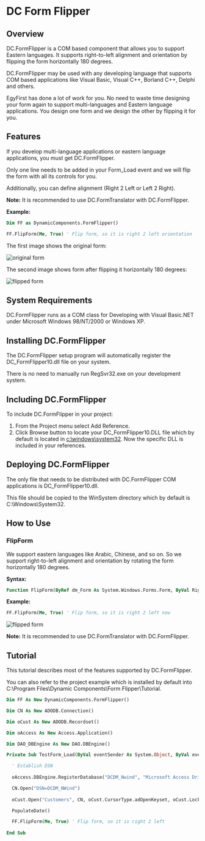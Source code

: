# DC Form Flipper

## Overview

DC.FormFlipper is a COM based component that allows you to support Eastern languages. It supports right-to-left alignment and orientation by flipping the form horizontally 180 degrees.

DC.FormFlipper may be used with any developing language that supports COM based applications like Visual Basic, Visual C++, Borland C++, Delphi and others.

EgyFirst has done a lot of work for you. No need to waste time designing your form again to support multi-languages and Eastern language applications. You design one form and we design the other by flipping it for you.

## Features

If you develop multi-language applications or eastern language applications, you must get DC.FormFlipper. 

Only one line needs to be added in your Form\_Load event and we will flip the form with all its controls for you.

Additionally, you can define alignment (Right 2 Left or Left 2 Right).

**Note:** It is recommended to use DC.FormTranslator with DC.FormFlipper.

**Example:**

```vb
Dim FF as DynamicComponents.FormFlipper()

FF.FlipForm(Me, True) ' Flip form, so it is right 2 left orientation
```

The first image shows the original form:

![original form](images/Aspose.Words.19aade32-d662-41fc-838a-bc05cce7c938.002.png)

The second image shows form after flipping it horizontally 180 degrees:

![flipped form](images/Aspose.Words.19aade32-d662-41fc-838a-bc05cce7c938.003.png)

## System Requirements

DC.FormFlipper runs as a COM class for Developing with Visual Basic.NET under Microsoft Windows 98/NT/2000 or Windows XP. 

## Installing DC.FormFlipper

The DC.FormFlipper setup program will automatically register the DC_FormFlipper10.dll file on your system.

There is no need to manually run RegSvr32.exe on your development system.

## Including DC.FormFlipper

To include DC.FormFlipper in your project:

1. From the Project menu select Add Reference.
2. Click Browse button to locate your DC_FormFlipper10.DLL file which by default is located in [c:\windows\system32](file:///c:/windows/system32). Now the specific DLL is included in your references.

## Deploying DC.FormFlipper

The only file that needs to be distributed with DC.FormFlipper COM applications is DC_FormFlipper10.dll.

This file should be copied to the WinSystem directory which by default is C:\Windows\System32.

## How to Use

### FlipForm

We support eastern languages like Arabic, Chinese, and so on. So we support right-to-left alignment and orientation by rotating the form horizontally 180 degrees.

**Syntax:**

```vb
Function FlipForm(ByRef dm_Form As System.Windows.Forms.Form, ByVal Right2Left As Boolean)
```

**Example:**

```vb
FF.FlipForm(Me, True) ' Flip form, so it is right 2 left now
```

![flipped form](images/Aspose.Words.19aade32-d662-41fc-838a-bc05cce7c938.004.png)

**Note:** It is recommended to use DC.FormTranslator with DC.FormFlipper.

## Tutorial 

This tutorial describes most of the features supported by DC.FormFlipper.

You can also refer to the project example which is installed by default into C:\Program Files\Dynamic Components\Form Flipper\Tutorial\.

```vb
Dim FF As New DynamicComponents.FormFlipper()

Dim CN As New ADODB.Connection()  

Dim oCust As New ADODB.Recordset()

Dim oAccess As New Access.Application()

Dim DAO_DBEngine As New DAO.DBEngine()

Private Sub TestForm_Load(ByVal eventSender As System.Object, ByVal eventArgs As System.EventArgs) Handles MyBase.Load

  ' Establish DSN
  
  oAccess.DBEngine.RegisterDatabase("DCDM_Nwind", "Microsoft Access Driver (*.mdb)", True, "DBQ=" & VB6.GetPath & "\Nwind.mdb")

  CN.Open("DSN=DCDM_NWind")
   
  oCust.Open("Customers", CN, oCust.CursorType.adOpenKeyset, oCust.LockType.adLockOptimistic)

  PopulateDate()

  FF.FlipForm(Me, True) ' Flip form, so it is right 2 left
  
End Sub
```
